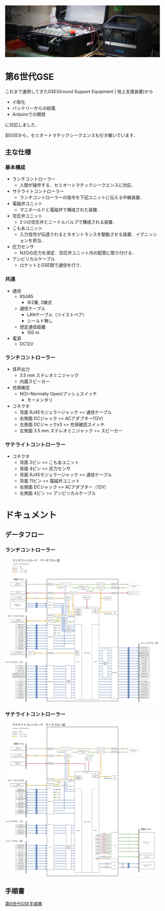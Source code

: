 
![Hero](./Documents/Pictures/Hero.JPG)

# 第6世代GSE

これまで運用してきたGSE(Ground Support Equipment | 地上支援装置)から

- 小型化
- バッテリーからの給電
- Arduinoでの開発

に対応しました．

前GSEから，セミオートマチックシークエンスも引き継いでいます．

## 主な仕様

### 基本構成
- ランチコントローラー
  - 人間が操作する．セミオートマチックシークエンスに対応．
- サテライトコントローラー
  - ランチコントローラーの指令を下記ユニットに伝える中継装置．
- 電磁弁ユニット
  - マニホールドと電磁弁で構成された装置．
- 空圧弁ユニット
  - 2つの空圧弁とニードルバルブで構成される装置．
- こもあユニット
  - 入力信号が伝達されるとネオントランスを駆動させる装置．イグニッションを担当．
- 圧力センサ
  - N2Oの圧力を測定．空圧弁ユニット内の配管に取り付ける．
- アンビリカルケーブル
  - ロケットとGSE間で通信を行う．

### 共通
- 通信
  - RS485
    - 半2重, 2線式
  - 通信ケーブル
    - LANケーブル（ツイストペア）
    - シールド無し
  - 想定通信距離
    - 100 m
- 電源
  - DC12V

### ランチコントローラー
- 音声出力
  - 3.5 mm ステレオミニジャック
  - 内蔵スピーカー
- 充填確認
  - NO(=Normally Open)プッシュスイッチ
    - モーメンタリ
- コネクタ
  - 背面 RJ45モジュラージャック >> 通信ケーブル
  - 右側面 DCジャック >> ACアダプター(12V)
  - 左側面 DCジャックx3 >> 充填確認スイッチ
  - 左側面 3.5 mm ステレオミニジャック >> スピーカー

### サテライトコントローラー
- コネクタ
  - 背面 2ピン >> こもあユニット
  - 背面 4ピン >> 圧力センサ
  - 背面 RJ45モジュラージャック >> 通信ケーブル
  - 背面 11ピン >> 電磁弁ユニット
  - 右側面 DCジャック >> ACアダプター（12V）
  - 左側面 4ピン >> アンビリカルケーブル

# ドキュメント

## データフロー

### ランチコントローラー

![LaunchControllerDataFlowDiagram](./Documents/Pictures/DataFlowDiagram/LaunchController_DataFlowDiagram.png)

### サテライトコントローラー
![SatelliteControllerDataFlowDiagram](./Documents/Pictures/DataFlowDiagram/SatelliteController_DataFlowDiagram.png)

## 手順書

[第6世代GSE手順書](./Documents/Gen6GSEManual-Elec.md)




